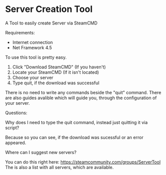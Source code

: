 # Server Creation Tool
A Tool to easily create Server via SteamCMD

Requirements:
- Internet connection
- Net Framework 4.5

To use this tool is pretty easy.

1. Click "Download SteamCMD" (If you haven't)
2. Locate your SteamCMD (If it isn't located)
3. Choose your server
4. Type quit, if the download was successful

There is no need to write any commands beside the "quit" command.
There are also guides avalible which will guide you, through the configuration of your server.


Questions:

Why does I need to type the quit command, instead just quitting it via script?

Because so you can see, if the download was sucessful or an error appeared.

Where can I suggest new servers?

You can do this right here:
https://steamcommunity.com/groups/ServerTool
The is also a list with all servers, which are available.

